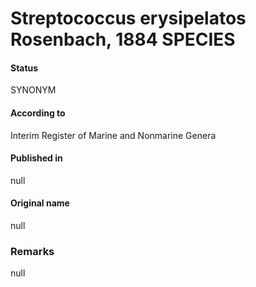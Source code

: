 # Streptococcus erysipelatos Rosenbach, 1884 SPECIES

#### Status
SYNONYM

#### According to
Interim Register of Marine and Nonmarine Genera

#### Published in
null

#### Original name
null

### Remarks
null